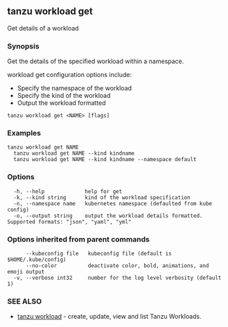 ## tanzu workload get

Get details of a workload

### Synopsis

Get the details of the specified workload within a namespace.

workload get configuration options include:
- Specify the namespace of the workload
- Specify the kind of the workload
- Output the workload formatted

```console
tanzu workload get <NAME> [flags]
```

### Examples

```console
tanzu workload get NAME
  tanzu workload get NAME --kind kindname
  tanzu workload get NAME --kind kindname --namespace default
```

### Options

```console
  -h, --help             help for get
  -k, --kind string      kind of the workload specification
  -n, --namespace name   kubernetes namespace (defaulted from kube config)
  -o, --output string    output the workload details formatted. Supported formats: "json", "yaml", "yml"
```

### Options inherited from parent commands

```console
      --kubeconfig file   kubeconfig file (default is $HOME/.kube/config)
      --no-color          deactivate color, bold, animations, and emoji output
  -v, --verbose int32     number for the log level verbosity (default 1)
```

### SEE ALSO

* [tanzu workload](tanzu_workload.md)	 - create, update, view and list Tanzu Workloads.

